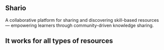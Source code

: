 ## Shario 

A collaborative platform for sharing and discovering skill-based resources — empowering learners through community-driven knowledge sharing.

## It works for all types of resources